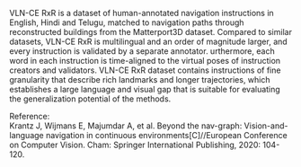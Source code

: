 VLN-CE RxR is a dataset of human-annotated navigation
instructions in English, Hindi and Telugu, matched to navigation paths
through reconstructed buildings from the Matterport3D dataset. Compared to
similar datasets, VLN-CE RxR is multilingual and an order of magnitude
larger, and every instruction is validated by a separate annotator.
urthermore, each word in each instruction is time-aligned to the virtual
poses of instruction creators and validators. VLN-CE RxR dataset contains
instructions of fine granularity that describe rich landmarks and longer
trajectories, which establishes a large language and visual gap that is
suitable for evaluating the generalization potential of the methods.

<div class="text-caption">

Reference:<br>
Krantz J, Wijmans E, Majumdar A, et al. Beyond the nav-graph: Vision-and-language navigation in continuous environments[C]//European Conference on Computer Vision. Cham: Springer International Publishing, 2020: 104-120.

</div>

